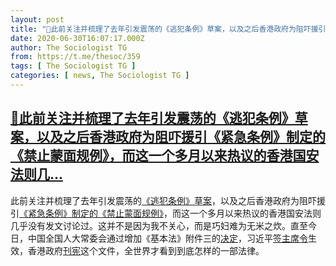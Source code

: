 ```yaml
---
layout: post
title: "📎此前关注并梳理了去年引发震荡的《逃犯条例》草案，以及之后香港政府为阻吓援引《紧急条例》制定的《禁止蒙面规例》，而这一个多月以来热议的香港国安法则几..."
date: 2020-06-30T16:07:17.000Z
author: The Sociologist TG
from: https://t.me/thesoc/359
tags: [ The Sociologist TG ]
categories: [ news, The Sociologist TG ]
---
```

<!--1593533237000-->
[📎此前关注并梳理了去年引发震荡的《逃犯条例》草案，以及之后香港政府为阻吓援引《紧急条例》制定的《禁止蒙面规例》，而这一个多月以来热议的香港国安法则几...](https://t.me/thesoc/359)
------

<div>
<p>此前关注并梳理了去年引发震荡的<a href="https://sociologist.xyz/2019-summer-hong-kong" target="_blank" rel="noopener" onclick="return confirm('Open this link?\n\n'+this.href);">《逃犯条例》草案</a>，以及之后香港政府为阻吓援引<a href="https://sociologist.xyz/anti-bill" target="_blank" rel="noopener" onclick="return confirm('Open this link?\n\n'+this.href);">《紧急条例》制定的《禁止蒙面规例》</a>，而这一个多月以来热议的香港国安法则几乎没有发文讨论过。这并不是因为我不关心，而是巧妇难为无米之炊。直至今日，中国全国人大常委会通过增加《基本法》附件三的<a href="http://www.npc.gov.cn/npc/ttxw/202006/6f1ea35cf1d94adfb975343cbcbc156e.shtml" target="_blank" rel="noopener" onclick="return confirm('Open this link?\n\n'+this.href);">决定</a>，习近平<a href="http://www.gov.cn/xinwen/2020-06/30/content_5522974.htm" target="_blank" rel="noopener" onclick="return confirm('Open this link?\n\n'+this.href);">签主席令</a>生效，香港政府<a href="https://www.info.gov.hk/gia/general/202006/30/P2020063000961.htm?fontSize=1" target="_blank" rel="noopener" onclick="return confirm('Open this link?\n\n'+this.href);">刊宪</a>这个文件，全世界才看到到底怎样的一部法律。</p>
</div>

